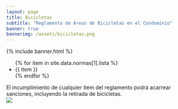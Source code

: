 ```yaml
---
layout: page
title: Bicicletas
subtitle: "Reglamento de Áreas de Bicicletas en el Condominio"
banner: true
bannerimg: /assets/bicicletas.png
---
```


{% include banner.html %}


<ul class="font-karla list-group list-group-numbered">
	{% for item in site.data.normas[1].lista %}
		<li class="list-group-item list-group-item-warning mb-2 shadow">{{ item }}</li>
	{% endfor %}
</ul>

<div class="alert alert-danger shadow mt-2"><i class="fas fa-exclamation-triangle"></i> El incumplimiento de cualquier item del reglamento podrá acarrear sanciones, incluyendo la retirada de bicicletas.</div>


<div class="col-12 col-md-6 mx-auto mt-4">
	<img src="{{ '/assets/responsabilidad_bicicletas.png' | relative_url }}" class="img-fluid">
</div>